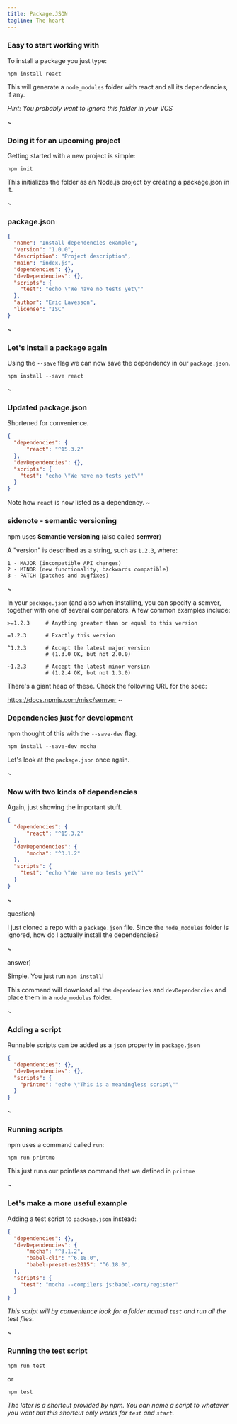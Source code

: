 ```yaml
---
title: Package.JSON
tagline: The heart
---
```



### Easy to start working with

To install a package you just type:

```
npm install react
```

This will generate a `node_modules` folder with react and all its
dependencies, if any.

*Hint: You probably want to ignore this folder in your VCS*

~

### Doing it for an upcoming project

Getting started with a new project is simple:
```
npm init
```
This initializes the folder as an Node.js
project by creating a package.json in it.

~

### package.json

```json
{
  "name": "Install dependencies example",
  "version": "1.0.0",
  "description": "Project description",
  "main": "index.js",
  "dependencies": {},
  "devDependencies": {},
  "scripts": {
    "test": "echo \"We have no tests yet\""
  },
  "author": "Eric Lavesson",
  "license": "ISC"
}
```

~

### Let's install a package again

Using the `--save` flag we can now save the dependency in our
`package.json`.

```
npm install --save react
```

~

### Updated package.json

Shortened for convenience.
```json
{
  "dependencies": {
      "react": "^15.3.2"
  },
  "devDependencies": {},
  "scripts": {
    "test": "echo \"We have no tests yet\""
  }
}
```

Note how `react` is now listed as a dependency.
~

### sidenote - semantic versioning

npm uses **Semantic versioning** (also called **semver**)

A "version" is described as a string, such as `1.2.3`, where:

```
1 - MAJOR (incompatible API changes)
2 - MINOR (new functionality, backwards compatible) 
3 - PATCH (patches and bugfixes)
```

~

In your `package.json` (and also when installing, you can specify a
semver, together with one of several comparators. A few common examples
include:

```
>=1.2.3     # Anything greater than or equal to this version

=1.2.3      # Exactly this version

^1.2.3      # Accept the latest major version
            # (1.3.0 OK, but not 2.0.0)

~1.2.3      # Accept the latest minor version
            # (1.2.4 OK, but not 1.3.0)
```

There's a giant heap of these. Check the following URL for the spec:

https://docs.npmjs.com/misc/semver
~

### Dependencies just for development

npm thought of this with the `--save-dev` flag.

```
npm install --save-dev mocha
```

Let's look at the `package.json` once again.

~

### Now with two kinds of dependencies

Again, just showing the important stuff.
```json
{
  "dependencies": {
      "react": "^15.3.2"
  },
  "devDependencies": {
      "mocha": "^3.1.2"
  },
  "scripts": {
    "test": "echo \"We have no tests yet\""
  }
}
```
~

question)

I just cloned a repo with a `package.json` file. Since the `node_modules`
folder is ignored, how do I actually install the dependencies?

~

answer)

Simple. You just run `npm install`!

This command will download all the `dependencies` and `devDependencies`
and place them in a `node_modules` folder.


~

### Adding a script

Runnable scripts can be added as a `json` property in `package.json`

```json
{
  "dependencies": {},
  "devDependencies": {},
  "scripts": {
    "printme": "echo \"This is a meaningless script\""
  }
}
```

~

### Running scripts

npm uses a command called `run`:

```
npm run printme
```

This just runs our pointless command that we defined in `printme`

~

### Let's make a more useful example

Adding a test script to `package.json` instead:

```json
{
  "dependencies": {},
  "devDependencies": {
      "mocha": "^3.1.2",
      "babel-cli": "^6.18.0",
      "babel-preset-es2015": "^6.18.0",
  },
  "scripts": {
    "test": "mocha --compilers js:babel-core/register"
  }
}
```

*This script will by convenience look for a folder named `test` and run all the test files.*

~

### Running the test script

```
npm run test
```
or
```
npm test
```
*The later is a shortcut provided by npm. You can name a script to
whatever you want but this shortcut only works for `test` and `start`.*
